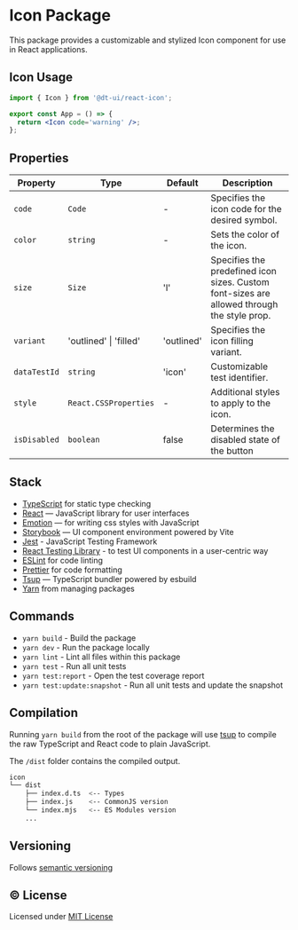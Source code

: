 # Icon Package

This package provides a customizable and stylized Icon component for use in React applications.

## Icon Usage

```jsx
import { Icon } from '@dt-ui/react-icon';

export const App = () => {
  return <Icon code='warning' />;
};
```

## Properties

| Property     | Type                   | Default    | Description                                                                                |
| ------------ | ---------------------- | ---------- | ------------------------------------------------------------------------------------------ |
| `code`       | `Code`                 | -          | Specifies the icon code for the desired symbol.                                            |
| `color`      | `string`               | -          | Sets the color of the icon.                                                                |
| `size`       | `Size`                 | 'l'        | Specifies the predefined icon sizes. Custom font-sizes are allowed through the style prop. |
| `variant`    | 'outlined' \| 'filled' | 'outlined' | Specifies the icon filling variant.                                                        |
| `dataTestId` | `string`               | 'icon'     | Customizable test identifier.                                                              |
| `style`      | `React.CSSProperties`  | -          | Additional styles to apply to the icon.                                                    |
| `isDisabled` | `boolean`              | false      | Determines the disabled state of the button                                                |


## Stack

- [TypeScript](https://www.typescriptlang.org/) for static type checking
- [React](https://reactjs.org/) — JavaScript library for user interfaces
- [Emotion](https://emotion.sh/docs/introduction) — for writing css styles with JavaScript
- [Storybook](https://storybook.js.org/) — UI component environment powered by Vite
- [Jest](https://jestjs.io/) - JavaScript Testing Framework
- [React Testing Library](https://testing-library.com/) - to test UI components in a user-centric way
- [ESLint](https://eslint.org/) for code linting
- [Prettier](https://prettier.io) for code formatting
- [Tsup](https://github.com/egoist/tsup) — TypeScript bundler powered by esbuild
- [Yarn](https://yarnpkg.com/) from managing packages

## Commands

- `yarn build` - Build the package
- `yarn dev` - Run the package locally
- `yarn lint` - Lint all files within this package
- `yarn test` - Run all unit tests
- `yarn test:report` - Open the test coverage report
- `yarn test:update:snapshot` - Run all unit tests and update the snapshot

## Compilation

Running `yarn build` from the root of the package will use [tsup](https://tsup.egoist.dev/) to compile the raw TypeScript and React code to plain JavaScript.

The `/dist` folder contains the compiled output.

```bash
icon
└── dist
    ├── index.d.ts  <-- Types
    ├── index.js    <-- CommonJS version
    └── index.mjs   <-- ES Modules version
    ...
```

## Versioning

Follows [semantic versioning](https://semver.org/)

## &copy; License

Licensed under [MIT License](LICENSE.md)
